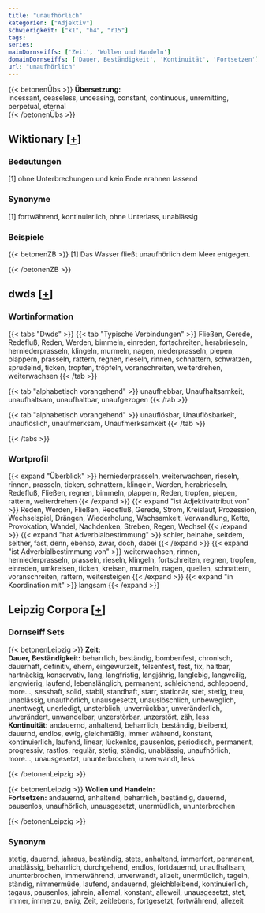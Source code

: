 ```yaml
---
title: "unaufhörlich"
kategorien: ["Adjektiv"]
schwierigkeit: ["k1", "h4", "r15"]
tags:
series:
mainDornseiffs: ['Zeit', 'Wollen und Handeln']
domainDornseiffs: ['Dauer, Beständigkeit', 'Kontinuität', 'Fortsetzen']
url: "unaufhörlich"
---
```


{{< betonenÜbs >}}
**Übersetzung:**  
incessant, ceaseless, unceasing, constant, continuous, unremitting, perpetual, eternal  
{{< /betonenÜbs >}}

## Wiktionary [[+](https://de.wiktionary.org/wiki/unaufhörlich)]

### Bedeutungen
[1] ohne Unterbrechungen und kein Ende erahnen lassend  

### Synonyme
[1] fortwährend, kontinuierlich, ohne Unterlass, unablässig  

### Beispiele
{{< betonenZB >}}
[1] Das Wasser fließt unaufhörlich dem Meer entgegen.  

{{< /betonenZB >}}


## dwds [[+](https://www.dwds.de/wb/unaufhörlich)]

### Wortinformation
{{< tabs "Dwds" >}}
{{< tab "Typische Verbindungen" >}}
Fließen, Gerede, Redefluß, Reden, Werden, bimmeln, einreden, fortschreiten, herabrieseln, herniederprasseln, klingeln, murmeln, nagen, niederprasseln, piepen, plappern, prasseln, rattern, regnen, rieseln, rinnen, schnattern, schwatzen, sprudelnd, ticken, tropfen, tröpfeln, voranschreiten, weiterdrehen, weiterwachsen
{{< /tab >}}

{{< tab "alphabetisch vorangehend" >}}
unaufhebbar, Unaufhaltsamkeit, unaufhaltsam, unaufhaltbar, unaufgezogen
{{< /tab >}}

{{< tab "alphabetisch vorangehend" >}}
unauflösbar, Unauflösbarkeit, unauflöslich, unaufmerksam, Unaufmerksamkeit
{{< /tab >}}

{{< /tabs >}}

### Wortprofil
{{< expand "Überblick" >}} herniederprasseln, weiterwachsen, rieseln, rinnen, prasseln, ticken, schnattern, klingeln, Werden, herabrieseln, Redefluß, Fließen, regnen, bimmeln, plappern, Reden, tropfen, piepen, rattern, weiterdrehen {{< /expand >}}
{{< expand "ist Adjektivattribut von" >}} Reden, Werden, Fließen, Redefluß, Gerede, Strom, Kreislauf, Prozession, Wechselspiel, Drängen, Wiederholung, Wachsamkeit, Verwandlung, Kette, Provokation, Wandel, Nachdenken, Streben, Regen, Wechsel {{< /expand >}}
{{< expand "hat Adverbialbestimmung" >}} schier, beinahe, seitdem, seither, fast, denn, ebenso, zwar, doch, dabei {{< /expand >}}
{{< expand "ist Adverbialbestimmung von" >}} weiterwachsen, rinnen, herniederprasseln, prasseln, rieseln, klingeln, fortschreiten, regnen, tropfen, einreden, umkreisen, ticken, kreisen, murmeln, nagen, quellen, schnattern, voranschreiten, rattern, weitersteigen {{< /expand >}}
{{< expand "in Koordination mit" >}} langsam {{< /expand >}}

## Leipzig Corpora [[+](https://corpora.uni-leipzig.de/en/res?word=unaufhörlich&corpusId=deu_newscrawl-public_2018)]

### Dornseiff Sets
{{< betonenLeipzig >}}
**Zeit:**  
**Dauer, Beständigkeit:** beharrlich, beständig, bombenfest, chronisch, dauerhaft, definitiv, ehern, eingewurzelt, felsenfest, fest, fix, haltbar, hartnäckig, konservativ, lang, langfristig, langjährig, langlebig, langweilig, langwierig, laufend, lebenslänglich, permanent, schleichend, schleppend, more..., sesshaft, solid, stabil, standhaft, starr, stationär, stet, stetig, treu, unablässig, unaufhörlich, unausgesetzt, unauslöschlich, unbeweglich, unentwegt, unerledigt, unsterblich, unverrückbar, unveränderlich, unverändert, unwandelbar, unzerstörbar, unzerstört, zäh, less  
**Kontinuität:** andauernd, anhaltend, beharrlich, beständig, bleibend, dauernd, endlos, ewig, gleichmäßig, immer während, konstant, kontinuierlich, laufend, linear, lückenlos, pausenlos, periodisch, permanent, progressiv, rastlos, regulär, stetig, ständig, unablässig, unaufhörlich, more..., unausgesetzt, ununterbrochen, unverwandt, less  

{{< /betonenLeipzig >}}


{{< betonenLeipzig >}}
**Wollen und Handeln:**  
**Fortsetzen:** andauernd, anhaltend, beharrlich, beständig, dauernd, pausenlos, unaufhörlich, unausgesetzt, unermüdlich, ununterbrochen  

{{< /betonenLeipzig >}}

### Synonym
stetig, dauernd, jahraus, beständig, stets, anhaltend, immerfort, permanent, unablässig, beharrlich, durchgehend, endlos, fortdauernd, unaufhaltsam, ununterbrochen, immerwährend, unverwandt, allzeit, unermüdlich, tagein, ständig, nimmermüde, laufend, andauernd, gleichbleibend, kontinuierlich, tagaus, pausenlos, jahrein, allemal, konstant, alleweil, unausgesetzt, stet, immer, immerzu, ewig, Zeit, zeitlebens, fortgesetzt, fortwährend, allezeit

